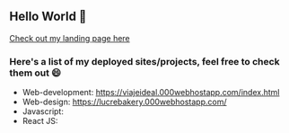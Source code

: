 ## Hello World 👋

[Check out my landing page here](https://lucre-ph.github.io/cv/)

### Here's a list of my deployed sites/projects, feel free to check them out 😄
- Web-development: https://viajeideal.000webhostapp.com/index.html
- Web-design: https://lucrebakery.000webhostapp.com/ 
- Javascript: 
- React JS:

<!--
**lucre-ph/lucre-ph** is a ✨ _special_ ✨ repository because its `README.md` (this file) appears on your GitHub profile.
My name is Lucrecia and I'm a Full Stack developer.


- Web-development:
- Javascript: 
- React JS:
- Backend:


📫 How to reach me: 
- 🔭 I’m currently working on ...
- 🌱 I’m currently learning ...

- ⚡ Fun fact: ...
-->
